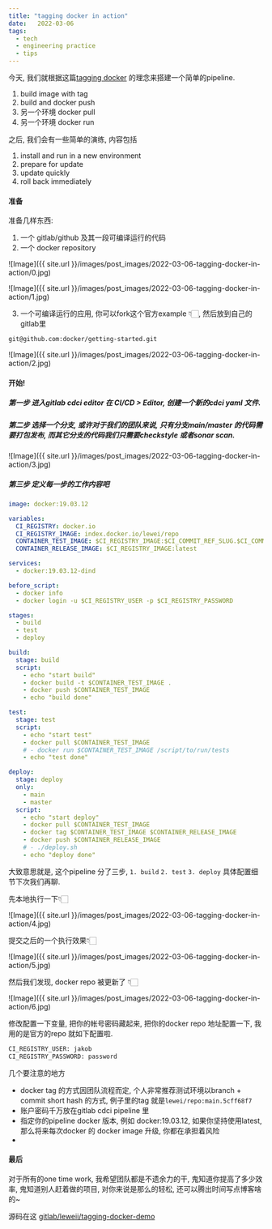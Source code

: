 ```yaml
---
title: "tagging docker in action"
date:   2022-03-06
tags:
  - tech
  - engineering practice
  - tips
---
```


今天, 我们就根据这篇[tagging docker](https://www.jakobhe.com/2022/02/18/tagging-docker) 的理念来搭建一个简单的pipeline.

1. build image with tag
3. build and docker push
4. 另一个环境 docker pull
5. 另一个环境 docker run

之后, 我们会有一些简单的演练, 内容包括

1. install and run in a new environment
2. prepare for update
3. update quickly
4. roll back immediately

#### 准备
准备几样东西:

1. 一个 gitlab/github 及其一段可编译运行的代码
2. 一个 docker repository


![Image]({{ site.url }}/images/post_images/2022-03-06-tagging-docker-in-action/0.jpg)


![Image]({{ site.url }}/images/post_images/2022-03-06-tagging-docker-in-action/1.jpg)


3. 一个可编译运行的应用, 你可以fork这个官方example 👇🏻️, 然后放到自己的gitlab里

```bash
git@github.com:docker/getting-started.git
```

![Image]({{ site.url }}/images/post_images/2022-03-06-tagging-docker-in-action/2.jpg)

#### 开始!

##### 第一步 进入gitlab cdci editor 在 CI/CD > Editor, 创建一个新的cdci yaml 文件.

##### 第二步 选择一个分支, 或许对于我们的团队来说, 只有分支main/master 的代码需要打包发布, 而其它分支的代码我们只需要checkstyle 或者sonar scan.

![Image]({{ site.url }}/images/post_images/2022-03-06-tagging-docker-in-action/3.jpg)

##### 第三步 定义每一步的工作内容吧

```yaml
image: docker:19.03.12

variables:
  CI_REGISTRY: docker.io
  CI_REGISTRY_IMAGE: index.docker.io/lewei/repo
  CONTAINER_TEST_IMAGE: $CI_REGISTRY_IMAGE:$CI_COMMIT_REF_SLUG.$CI_COMMIT_SHORT_SHA
  CONTAINER_RELEASE_IMAGE: $CI_REGISTRY_IMAGE:latest

services:
  - docker:19.03.12-dind

before_script:
  - docker info
  - docker login -u $CI_REGISTRY_USER -p $CI_REGISTRY_PASSWORD

stages:
  - build
  - test
  - deploy

build:
  stage: build
  script:
    - echo "start build"
    - docker build -t $CONTAINER_TEST_IMAGE .
    - docker push $CONTAINER_TEST_IMAGE
    - echo "build done"

test:
  stage: test
  script:
    - echo "start test"
    - docker pull $CONTAINER_TEST_IMAGE
    # - docker run $CONTAINER_TEST_IMAGE /script/to/run/tests
    - echo "test done"

deploy:
  stage: deploy
  only:
    - main
    - master
  script:
    - echo "start deploy"
    - docker pull $CONTAINER_TEST_IMAGE
    - docker tag $CONTAINER_TEST_IMAGE $CONTAINER_RELEASE_IMAGE
    - docker push $CONTAINER_RELEASE_IMAGE
    # - ./deploy.sh
    - echo "deploy done"
```

大致意思就是, 这个pipeline 分了三步, `1. build` `2. test` `3. deploy` 具体配置细节下次我们再聊. 

先本地执行一下👇🏻️

![Image]({{ site.url }}/images/post_images/2022-03-06-tagging-docker-in-action/4.jpg)

提交之后的一个执行效果👇🏻️

![Image]({{ site.url }}/images/post_images/2022-03-06-tagging-docker-in-action/5.jpg)

然后我们发现, docker repo 被更新了 👇🏻️

![Image]({{ site.url }}/images/post_images/2022-03-06-tagging-docker-in-action/6.jpg)

修改配置一下变量, 把你的帐号密码藏起来, 把你的docker repo 地址配置一下, 我用的是官方的repo 就如下配置啦.

```bash
CI_REGISTRY_USER: jakob
CI_REGISTRY_PASSWORD: password
```

几个要注意的地方

- docker tag 的方式因团队流程而定, 个人非常推荐测试环境以branch + commit short hash 的方式, 例子里的tag 就是`lewei/repo:main.5cff68f7` 
- 账户密码千万放在gitlab cdci pipeline 里
- 指定你的pipeline docker 版本, 例如 docker:19.03.12, 如果你坚持使用latest, 那么将来每次docker 的 docker image 升级, 你都在承担着风险
- 

#### 最后

对于所有的one time work, 我希望团队都是不遗余力的干, 鬼知道你提高了多少效率, 鬼知道别人赶着做的项目, 对你来说是那么的轻松, 还可以腾出时间写点博客啥的~

源码在这 [gitlab/leweii/tagging-docker-demo](https://gitlab.com/leweii/tagging-docker-demo.git)
